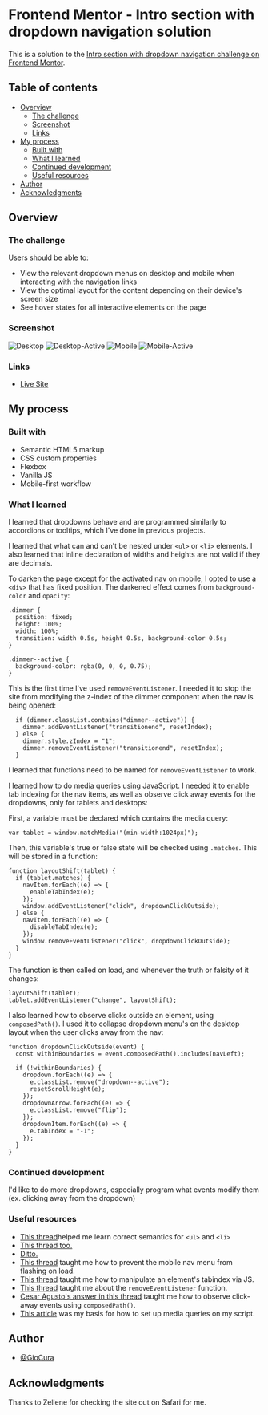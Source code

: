 # Frontend Mentor - Intro section with dropdown navigation solution

This is a solution to the [Intro section with dropdown navigation challenge on Frontend Mentor](https://www.frontendmentor.io/challenges/intro-section-with-dropdown-navigation-ryaPetHE5).

## Table of contents

- [Overview](#overview)
  - [The challenge](#the-challenge)
  - [Screenshot](#screenshot)
  - [Links](#links)
- [My process](#my-process)
  - [Built with](#built-with)
  - [What I learned](#what-i-learned)
  - [Continued development](#continued-development)
  - [Useful resources](#useful-resources)
- [Author](#author)
- [Acknowledgments](#acknowledgments)

## Overview

### The challenge

Users should be able to:

- View the relevant dropdown menus on desktop and mobile when interacting with the navigation links
- View the optimal layout for the content depending on their device's screen size
- See hover states for all interactive elements on the page

### Screenshot

![Desktop](images/screenshot-desktop.png)
![Desktop-Active](images/screenshot-desktop-active.png)
![Mobile](images/screenshot-mobile.png)
![Mobile-Active](images/screenshot-mobile-active.png)

### Links

- [Live Site](https://gc31-intro-section-dropdown.netlify.app/)

## My process

### Built with

- Semantic HTML5 markup
- CSS custom properties
- Flexbox
- Vanilla JS
- Mobile-first workflow

### What I learned

I learned that dropdowns behave and are programmed similarly to accordions or tooltips, which I've done in previous projects.

I learned that what can and can't be nested under `<ul>` or `<li>` elements. I also learned that inline declaration of widths and heights are not valid if they are decimals.

To darken the page except for the activated nav on mobile, I opted to use a `<div>` that has fixed position. The darkened effect comes from `background-color` and `opacity`:

```
.dimmer {
  position: fixed;
  height: 100%;
  width: 100%;
  transition: width 0.5s, height 0.5s, background-color 0.5s;
}

.dimmer--active {
  background-color: rgba(0, 0, 0, 0.75);
}
```

This is the first time I've used `removeEventListener`. I needed it to stop the site from modifying the z-index of the dimmer component when the nav is being opened:

```
  if (dimmer.classList.contains("dimmer--active")) {
    dimmer.addEventListener("transitionend", resetIndex);
  } else {
    dimmer.style.zIndex = "1";
    dimmer.removeEventListener("transitionend", resetIndex);
  }
```

I learned that functions need to be named for `removeEventListener` to work.

I learned how to do media queries using JavaScript. I needed it to enable tab indexing for the nav items, as well as observe click away events for the dropdowns, only for tablets and desktops:

First, a variable must be declared which contains the media query:

```
var tablet = window.matchMedia("(min-width:1024px)");
```

Then, this variable's true or false state will be checked using `.matches`. This will be stored in a function:

```
function layoutShift(tablet) {
  if (tablet.matches) {
    navItem.forEach((e) => {
      enableTabIndex(e);
    });
    window.addEventListener("click", dropdownClickOutside);
  } else {
    navItem.forEach((e) => {
      disableTabIndex(e);
    });
    window.removeEventListener("click", dropdownClickOutside);
  }
}
```

The function is then called on load, and whenever the truth or falsity of it changes:

```
layoutShift(tablet);
tablet.addEventListener("change", layoutShift);
```

I also learned how to observe clicks outside an element, using `composedPath()`. I used it to collapse dropdown menu's on the desktop layout when the user clicks away from the nav:

```
function dropdownClickOutside(event) {
  const withinBoundaries = event.composedPath().includes(navLeft);

  if (!withinBoundaries) {
    dropdown.forEach((e) => {
      e.classList.remove("dropdown--active");
      resetScrollHeight(e);
    });
    dropdownArrow.forEach((e) => {
      e.classList.remove("flip");
    });
    dropdownItem.forEach((e) => {
      e.tabIndex = "-1";
    });
  }
}
```

### Continued development

I'd like to do more dropdowns, especially program what events modify them (ex. clicking away from the dropdown)

### Useful resources

- [This thread](https://stackoverflow.com/questions/12129037/correct-semantics-for-ul-in-ulm)helped me learn correct semantics for `<ul>` and `<li>`
- [This thread too.](https://stackoverflow.com/questions/11755628/can-i-use-div-as-a-direct-child-of-ul)
- [Ditto.](https://stackoverflow.com/questions/6449772/can-i-use-a-div-inside-a-list-item)
- [This thread](https://stackoverflow.com/questions/10237037/entire-drop-down-menu-quickly-flashes-upon-page-load) taught me how to prevent the mobile nav menu from flashing on load.
- [This thread](https://stackoverflow.com/questions/3772438/can-i-dynamically-set-tabindex-in-javascript) taught me how to manipulate an element's tabindex via JS.
- [This thread](https://stackoverflow.com/questions/4402287/how-can-i-remove-a-javascript-event-listener) taught me about the `removeEventListener` function.
- [Cesar Agusto's answer in this thread](https://stackoverflow.com/questions/152975/how-do-i-detect-a-click-outside-an-element) taught me how to observe click-away events using `composedPath()`.
- [This article](https://www.w3schools.com/howto/howto_js_media_queries.asp) was my basis for how to set up media queries on my script.

## Author

- [@GioCura](https://www.frontendmentor.io/profile/GioCura)

## Acknowledgments

Thanks to Zellene for checking the site out on Safari for me.
